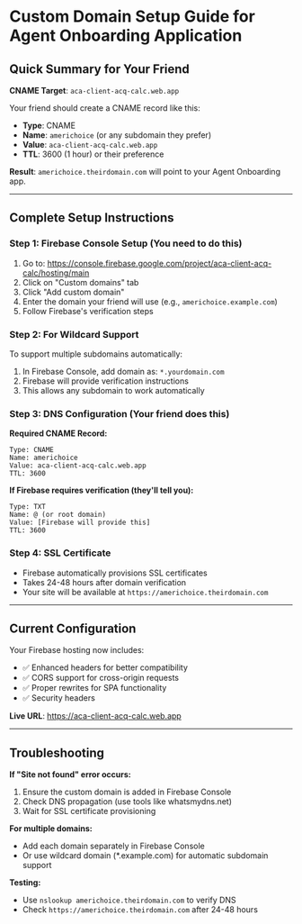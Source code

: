 # Custom Domain Setup Guide for Agent Onboarding Application

## Quick Summary for Your Friend

**CNAME Target**: `aca-client-acq-calc.web.app`

Your friend should create a CNAME record like this:
- **Type**: CNAME
- **Name**: `americhoice` (or any subdomain they prefer)
- **Value**: `aca-client-acq-calc.web.app`
- **TTL**: 3600 (1 hour) or their preference

**Result**: `americhoice.theirdomain.com` will point to your Agent Onboarding app.

---

## Complete Setup Instructions

### Step 1: Firebase Console Setup (You need to do this)

1. Go to: https://console.firebase.google.com/project/aca-client-acq-calc/hosting/main
2. Click on "Custom domains" tab
3. Click "Add custom domain"
4. Enter the domain your friend will use (e.g., `americhoice.example.com`)
5. Follow Firebase's verification steps

### Step 2: For Wildcard Support

To support multiple subdomains automatically:

1. In Firebase Console, add domain as: `*.yourdomain.com`
2. Firebase will provide verification instructions
3. This allows any subdomain to work automatically

### Step 3: DNS Configuration (Your friend does this)

**Required CNAME Record:**
```
Type: CNAME
Name: americhoice
Value: aca-client-acq-calc.web.app
TTL: 3600
```

**If Firebase requires verification (they'll tell you):**
```
Type: TXT
Name: @ (or root domain)
Value: [Firebase will provide this]
TTL: 3600
```

### Step 4: SSL Certificate

- Firebase automatically provisions SSL certificates
- Takes 24-48 hours after domain verification
- Your site will be available at `https://americhoice.theirdomain.com`

---

## Current Configuration

Your Firebase hosting now includes:
- ✅ Enhanced headers for better compatibility
- ✅ CORS support for cross-origin requests
- ✅ Proper rewrites for SPA functionality
- ✅ Security headers

**Live URL**: https://aca-client-acq-calc.web.app

---

## Troubleshooting

**If "Site not found" error occurs:**
1. Ensure the custom domain is added in Firebase Console
2. Check DNS propagation (use tools like whatsmydns.net)
3. Wait for SSL certificate provisioning

**For multiple domains:**
- Add each domain separately in Firebase Console
- Or use wildcard domain (*.example.com) for automatic subdomain support

**Testing:**
- Use `nslookup americhoice.theirdomain.com` to verify DNS
- Check `https://americhoice.theirdomain.com` after 24-48 hours
